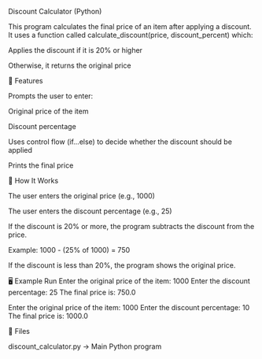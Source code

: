 Discount Calculator (Python)

This program calculates the final price of an item after applying a discount.
It uses a function called calculate_discount(price, discount_percent) which:

Applies the discount if it is 20% or higher

Otherwise, it returns the original price

📌 Features

Prompts the user to enter:

Original price of the item

Discount percentage

Uses control flow (if...else) to decide whether the discount should be applied

Prints the final price

🚀 How It Works

The user enters the original price (e.g., 1000)

The user enters the discount percentage (e.g., 25)

If the discount is 20% or more, the program subtracts the discount from the price.

Example: 1000 - (25% of 1000) = 750

If the discount is less than 20%, the program shows the original price.

🖥️ Example Run
Enter the original price of the item: 1000
Enter the discount percentage: 25
The final price is: 750.0

Enter the original price of the item: 1000
Enter the discount percentage: 10
The final price is: 1000.0

📂 Files

discount_calculator.py → Main Python program
